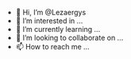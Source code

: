 - 👋 Hi, I’m @Lezaergys
- 👀 I’m interested in ...
- 🌱 I’m currently learning ...
- 💞️ I’m looking to collaborate on ...
- 📫 How to reach me ...

<!---
Lezaergys/Lezaergys is a ✨ special ✨ repository because its `README.md` (this file) appears on your GitHub profile.
You can click the Preview link to take a look at your changes.
--->
